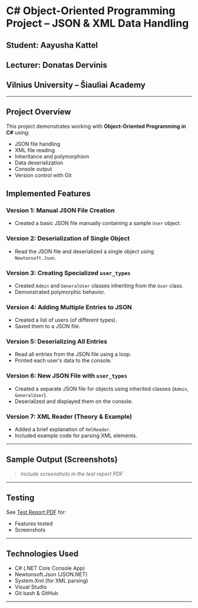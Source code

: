 # C# Object-Oriented Programming Project – JSON & XML Data Handling

##  Student: Aayusha Kattel  
## Lecturer: Donatas Dervinis  
##  Vilnius University – Šiauliai Academy  

---

## Project Overview

This project demonstrates working with **Object-Oriented Programming in C#** using:
- JSON file handling
- XML file reading
- Inheritance and polymorphism
- Data deserialization
- Console output
- Version control with Git

## Implemented Features

###  Version 1: Manual JSON File Creation
- Created a basic JSON file manually containing a sample `User` object.

###  Version 2: Deserialization of Single Object
- Read the JSON file and deserialized a single object using `Newtonsoft.Json`.

### Version 3: Creating Specialized `user_types`
- Created `Admin` and `GeneralUser` classes inheriting from the `User` class.
- Demonstrated polymorphic behavior.

### Version 4: Adding Multiple Entries to JSON
- Created a list of users (of different types).
- Saved them to a JSON file.

###  Version 5: Deserializing All Entries
- Read all entries from the JSON file using a loop.
- Printed each user's data to the console.

###  Version 6: New JSON File with `user_types`
- Created a separate JSON file for objects using inherited classes (`Admin`, `GeneralUser`).
- Deserialized and displayed them on the console.

###  Version 7: XML Reader (Theory & Example)
- Added a brief explanation of `XmlReader`.
- Included example code for parsing XML elements.

---

## Sample Output (Screenshots)

> _Include screenshots in the test report PDF_

---

##  Testing

See [Test Report PDF](./TestReport.pdf) for:
- Features tested
- Screenshots

---

## Technologies Used

- C# (.NET Core Console App)
- Newtonsoft.Json (JSON.NET)
- System.Xml (for XML parsing)
- Visual Studio
- Git bash & GitHub

---
